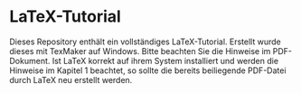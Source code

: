 # LaTeX-Tutorial

Dieses Repository enthält ein vollständiges LaTeX-Tutorial. Erstellt wurde dieses mit TexMaker auf Windows. Bitte beachten Sie die Hinweise im PDF-Dokument. Ist LaTeX korrekt auf ihrem System installiert und werden die Hinweise im Kapitel 1 beachtet, so sollte die bereits beiliegende PDF-Datei durch LaTeX neu erstellt werden. 

